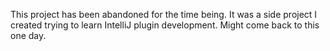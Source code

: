 This project has been abandoned for the time being. It was a side project I created trying to learn IntelliJ plugin development. Might come back to this one day.

